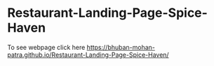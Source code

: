 # Restaurant-Landing-Page-Spice-Haven


To see webpage click here  https://bhuban-mohan-patra.github.io/Restaurant-Landing-Page-Spice-Haven/
